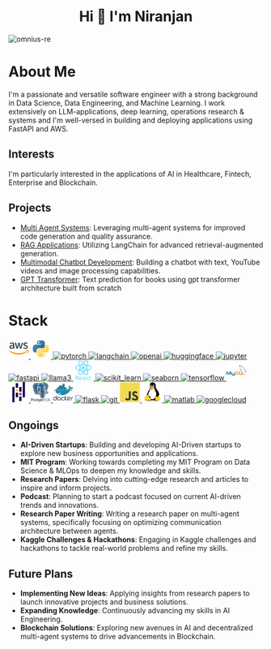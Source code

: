 <h1 align="center">Hi 👋 I'm Niranjan</h1>

<p align="left"> <img src="https://komarev.com/ghpvc/?username=omnius-re&label=Profile%20views&color=0e75b6&style=flat" alt="omnius-re" /> </p>

# About Me

I'm a passionate and versatile software engineer with a strong background in Data Science, Data Engineering, and Machine Learning. I work extensively on LLM-applications, deep learning, operations research & systems and I'm well-versed in building and deploying applications using FastAPI and AWS.

## Interests
I'm particularly interested in the applications of AI in Healthcare, Fintech, Enterprise and Blockchain.

## Projects

- [Multi Agent Systems](https://github.com/omnius-re/Multi-Agent-System): Leveraging multi-agent systems for improved code generation and quality assurance.
- [RAG Applications](https://github.com/omnius-re/RAG-Applications): Utilizing LangChain for advanced retrieval-augmented generation.
- [Multimodal Chatbot Development](https://github.com/omnius-re/Llama3-Discord-Chatbot): Building a chatbot with text, YouTube videos and image processing capabilities.
- [GPT Transformer](https://github.com/omnius-re/GPT-Text-Generator): Text prediction for books using gpt transformer architecture built from scratch

<p align="left">
</p>

# Stack
<p align="left"> <a href="https://aws.amazon.com" target="_blank" rel="noreferrer"> <img src="https://raw.githubusercontent.com/devicons/devicon/master/icons/amazonwebservices/amazonwebservices-original-wordmark.svg" alt="aws" width="40" height="40"/> </a>
    <a href="https://www.python.org" target="_blank" rel="noreferrer"> <img src="https://raw.githubusercontent.com/devicons/devicon/master/icons/python/python-original.svg" alt="python" width="40" height="40"/> </a> 
  <a href="https://pytorch.org/" target="_blank" rel="noreferrer"> <img src="https://www.vectorlogo.zone/logos/pytorch/pytorch-icon.svg" alt="pytorch" width="40" height="40"/> </a> 
   <a href="https://www.langchain.com/" target="_blank" rel="noreferrer"> <img src="https://avatars.githubusercontent.com/u/126733545?v=4" alt="langchain" width="40" height="40"/> </a>
   <a href="https://platform.openai.com/docs/overview" target="_blank" rel="noreferrer"> <img src="https://play-lh.googleusercontent.com/8XCwpfWc9YkehwhrhoID6PGhs5SaSJoocS0oTBA8EsGFGLrj32oIYu5UKsIO7wdU1PQZ" alt="openai" width="40" height="40"/> </a>
  <a href="https://huggingface.co/" target="_blank" rel="noreferrer"> <img src="https://workable-application-form.s3.amazonaws.com/advanced/production/61557f91d9510741dc62e7f8/c3635b59-a3d2-444a-b636-a9d0061dcdde" alt="huggingface" width="40" height="40"/> </a>
  <a href="https://jupyter.org/" target="_blank" rel="noreferrer"> <img src="https://th.bing.com/th/id/OIP.iw69sZA-XFcXF0mlOWAEugHaHa?rs=1&pid=ImgDetMain" alt="jupyter" width="40" height="40"/> </a>
  <a href="https://fastapi.tiangolo.com/" target="_blank" rel="noreferrer"> <img src="https://gitlab.com/uploads/-/system/project/avatar/56447056/png-transparent-fastapi-hd-logo-thumbnail.png" alt="fastapi" width="40" height="40"/> </a>
     <a href="https://cloud.google.com/vertex-ai/generative-ai/docs/multimodal/overview" target="_blank" rel="noreferrer"> <img src="https://encrypted-tbn0.gstatic.com/images?q=tbn:ANd9GcRPD9SrZSFmhDqDOkB6ewFFHjo_tXR8XSjU5g&s" alt="llama3" width="40" height="40"/> </a>
  <a href="https://reactjs.org/" target="_blank" rel="noreferrer"> <img src="https://raw.githubusercontent.com/devicons/devicon/master/icons/react/react-original-wordmark.svg" alt="react" width="40" height="40"/> </a> 
  <a href="https://scikit-learn.org/" target="_blank" rel="noreferrer"> <img src="https://upload.wikimedia.org/wikipedia/commons/0/05/Scikit_learn_logo_small.svg" alt="scikit_learn" width="40" height="40"/> </a> <a href="https://seaborn.pydata.org/" target="_blank" rel="noreferrer"> <img src="https://seaborn.pydata.org/_images/logo-mark-lightbg.svg" alt="seaborn" width="40" height="40"/> </a> 
  <a href="https://www.tensorflow.org" target="_blank" rel="noreferrer"> <img src="https://www.vectorlogo.zone/logos/tensorflow/tensorflow-icon.svg" alt="tensorflow" width="40" height="40"/> </a>
    <a href="https://www.mysql.com/" target="_blank" rel="noreferrer"> <img src="https://raw.githubusercontent.com/devicons/devicon/master/icons/mysql/mysql-original-wordmark.svg" alt="mysql" width="40" height="40"/> </a> 
  <a href="https://pandas.pydata.org/" target="_blank" rel="noreferrer"> <img src="https://raw.githubusercontent.com/devicons/devicon/2ae2a900d2f041da66e950e4d48052658d850630/icons/pandas/pandas-original.svg" alt="pandas" width="40" height="40"/> </a> 
  <a href="https://www.postgresql.org" target="_blank" rel="noreferrer"> <img src="https://raw.githubusercontent.com/devicons/devicon/master/icons/postgresql/postgresql-original-wordmark.svg" alt="postgresql" width="40" height="40"/> </a> 
<a href="https://www.docker.com/" target="_blank" rel="noreferrer"> <img src="https://raw.githubusercontent.com/devicons/devicon/master/icons/docker/docker-original-wordmark.svg" alt="docker" width="40" height="40"/> </a>
  <a href="https://flask.palletsprojects.com/" target="_blank" rel="noreferrer"> <img src="https://www.vectorlogo.zone/logos/pocoo_flask/pocoo_flask-icon.svg" alt="flask" width="40" height="40"/> </a> 
  <a href="https://git-scm.com/" target="_blank" rel="noreferrer"> <img src="https://www.vectorlogo.zone/logos/git-scm/git-scm-icon.svg" alt="git" width="40" height="40"/> </a> 
  <a href="https://developer.mozilla.org/en-US/docs/Web/JavaScript" target="_blank" rel="noreferrer"> <img src="https://raw.githubusercontent.com/devicons/devicon/master/icons/javascript/javascript-original.svg" alt="javascript" width="40" height="40"/> </a> 
  <a href="https://www.linux.org/" target="_blank" rel="noreferrer"> <img src="https://raw.githubusercontent.com/devicons/devicon/master/icons/linux/linux-original.svg" alt="linux" width="40" height="40"/> </a> <a href="https://www.mathworks.com/" target="_blank" rel="noreferrer"> <img src="https://upload.wikimedia.org/wikipedia/commons/2/21/Matlab_Logo.png" alt="matlab" width="40" height="40"/> </a> 
  <a href="https://cloud.google.com/" target="_blank" rel="noreferrer"> <img src="https://encrypted-tbn0.gstatic.com/images?q=tbn:ANd9GcSi53sQ_DZPgQsI4UZw-LtXbZT2h4_XV964ag&s" alt="googlecloud" width="40" height="40"/> </a> 


</p>

## Ongoings

- **AI-Driven Startups**: Building and developing AI-Driven startups to explore new business opportunities and applications.
- **MIT Program**: Working towards completing my MIT Program on Data Science & MLOps to deepen my knowledge and skills.
- **Research Papers**: Delving into cutting-edge research and articles to inspire and inform projects.
- **Podcast**: Planning to start a podcast focused on current AI-driven trends and innovations.
- **Research Paper Writing**: Writing a research paper on multi-agent systems, specifically focusing on optimizing communication architecture between agents.
- **Kaggle Challenges & Hackathons**: Engaging in Kaggle challenges and hackathons to tackle real-world problems and refine my skills.


## Future Plans

- **Implementing New Ideas**: Applying insights from research papers to launch innovative projects and business solutions.
- **Expanding Knowledge**: Continuously advancing my skills in AI Engineering.
- **Blockchain Solutions**: Exploring new avenues in AI and decentralized multi-agent systems to drive advancements in Blockchain.


